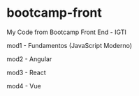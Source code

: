 # bootcamp-front
My Code from Bootcamp Front End - IGTI

<p>mod1 - Fundamentos (JavaScript Moderno)</p>
<p>mod2 - Angular</p>
<p>mod3 - React</p>
<p>mod4 - Vue</p>
